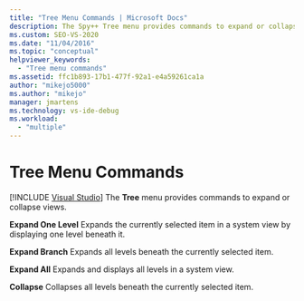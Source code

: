```yaml
---
title: "Tree Menu Commands | Microsoft Docs"
description: The Spy++ Tree menu provides commands to expand or collapse views. See a list of the Tree menu commands, with a brief description of each.
ms.custom: SEO-VS-2020
ms.date: "11/04/2016"
ms.topic: "conceptual"
helpviewer_keywords:
  - "Tree menu commands"
ms.assetid: ffc1b893-17b1-477f-92a1-e4a59261ca1a
author: "mikejo5000"
ms.author: "mikejo"
manager: jmartens
ms.technology: vs-ide-debug
ms.workload:
  - "multiple"
---
```

# Tree Menu Commands

 [!INCLUDE [Visual Studio](~/includes/applies-to-version/vs-not-mac.md)]
The **Tree** menu provides commands to expand or collapse views.

 **Expand One Level**
 Expands the currently selected item in a system view by displaying one level beneath it.

 **Expand Branch**
 Expands all levels beneath the currently selected item.

 **Expand All**
 Expands and displays all levels in a system view.

 **Collapse**
 Collapses all levels beneath the currently selected item.
